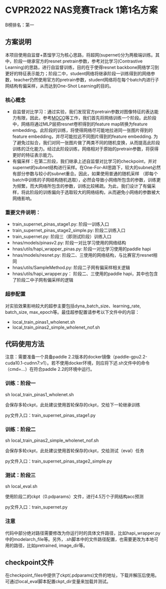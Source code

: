 # CVPR2022 NAS竞赛Track 1第1名方案
B榜排名：第一

## 方案说明
本项目使用自监督+蒸馏学习为核心思路，将超网(supernet)分为两极端训练。其中，阶段一继承官方的resnet pretrain参数，参考对比学习(Contrastive Learning)的思路，进行自监督训练，目的在于使得resnet backbone网络学习到更好的特征表示能力；阶段二中，student网络将继承阶段一训练得到的网络参数，teacher仍然使用官方的pretrain参数，student网络将在每个batch内进行子网结构有偏采样，从而达到One-Shot Learning的目的。

### 核心概念
- 自监督对比学习：通过实验，我们发现官方pretrain参数对图像特征的表达能力有限，因此，参考[MOCO](https://arxiv.org/abs/1911.05722)等工作，我们首先将网络训练一个阶段。此阶段中，网络将通过MLP层把resnet卷积得到的feature map转换为feature embedding。此阶段的训练，将使得网络尽可能地拉进同一张图片得到的feature embedding，并尽可能拉远不同图片得到的feature embedding. 为了避免过拟合，我们对同一张图片做了两类不同的随机变换，从而提高此阶段训练的泛化能力。经过此阶段训练，网络相对于原始的pretrain参数，将获得更好的特征表示能力。
- 有偏采样：在第二阶段，我们继承上述自监督对比学习的checkpoint，并对supernet的subnet结构进行采样。在One-For-All思路下，较大的subnet必然有部分参数与较小的subnet重合。因此，如果使用普通的随机采样 （即每个batch中训练的子网结构随机选取），必然会导致小网络所包含的参数，训练更为频繁，而大网络所包含的参数，训练比较稀疏。为此，我们设计了有偏采样，将此阶段的训练偏向于选取较大的网络结构，从而避免小网络的参数被大网络影响。

### 重要文件说明：
- train_supernet_pinas_stage1.py: 阶段一训练入口
- train_supernet_pinas_stage2_simple.py: 阶段二训练入口
- train_supernet.py: 阶段三（即测试阶段）训练入口
- hnas/models/pinasv2.py: 阶段一对比学习使用的网络结构
- hnas/utils/hapi_wrapper_pinas.py: 阶段一对比学习使用的paddle hapi
- hnas/models/resnet.py: 阶段二、三使用的网络结构，与比赛官方resnet相同
- hnas/utils/SampleMethod.py: 阶段二子网有偏采样相关逻辑
- hnas/utils/hapi_wrapper.py： 阶段二、三使用的paddle hapi，其中也包含了阶段二中子网有偏采样的逻辑
### 超参配置
对实验效果影响较大的超参主要包括dyna_batch_size、learning_rate, batch_size, max_epoch等。最佳超参配置请参考以下文件中的内容：
- local_train_pinas1_wholenet.sh
- local_train_pinas2_simple_wholenet_nof.sh

## 代码使用方法
注意：需要准备一个具备paddle 2.2版本的docker镜像（paddle-gpu2.2-cuda10.1-cudnn7:v1）。若不使用docker环境，则应将下述.sh文件中的命令（cmd=...）在符合paddle 2.2的环境中运行。

### 训练：阶段一
sh local_train_pinas1_wholenet.sh

会保存多轮ckpt，此处建议使用首轮保存的ckpt，交给下一轮继承训练

py文件入口：train_supernet_pinas_stage1.py

### 训练：阶段二
sh local_train_pinas2_simple_wholenet_nof.sh

会保存多轮ckpt，此处建议使用首轮保存的ckpt，交给测试（eval）任务

py文件入口：train_supernet_pinas_stage2_simple.py

### 测试：阶段三
sh local_eval.sh

使用阶段二的ckpt（0.pdparams）文件，进行4.5万个子网结构acc预测

py文件入口：train_supernet.py

### 注意
代码中部分绝对路径需要修改为你运行时的具体文件路径，比如hapi_wrapper.py中的modelarch_file等。另外，.sh脚本中的文件路径配置，也需要更改为本地可用的路径，比如pretrained, image_dir等。

## checkpoint文件
在checkpoint_files中提供了ckpt(.pdparams)文件的地址，下载并解压后使用。可通过local_eval脚本配置ckpt_dir变量来加载并测试。
